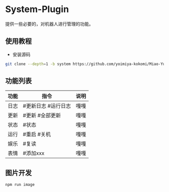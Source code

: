 # System-Plugin

提供一些必要的，对机器人进行管理的功能。

## 使用教程

- 安装源码

```sh
git clone --depth=1 -b system https://github.com/yoimiya-kokomi/Miao-Yunzai.git ./plugins/system-plugin
```

## 功能列表


| 功能  |  指令  | 说明  |
|-------| ----- |------ |
| 日志 | #更新日志 #运行日志 | 嘎嘎 |
| 更新| #更新 #全部更新 | 嘎嘎 |
| 状态 | #状态 | 嘎嘎 |
| 运行 | #重启 #关机 | 嘎嘎 |
| 娱乐 | #复读 | 嘎嘎|
| 表情 | #添加xxx | 嘎嘎|


## 图片开发

```sh
npm run image
```